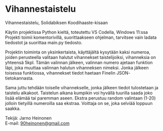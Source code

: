 # Vihannestaistelu
Vihannestaistelu, Solidabiksen Koodihaaste-kisaan

Käytin projektissa Python kieltä, toteutettu VS Codella, Windows 11:ssa  
Projekti toimii komentorivillä, suorittaakseen ohjelman, tarvitsee vain ladata tiedostot ja suorittaa main.py tiedosto.  

Projektin toiminta on yksinkertaista, käyttäjältä kysytään kaksi numeroa, joiden perusteella valitaan halutut vihannekset taistelijoiksi, vihanneksia on yhteensä 5kpl. Tämän valinnan jälkeen, valinnan numero ajetaan funktion läpi, joka muuttaa valinnan halutun vihanneksen nimeksi. Jonka jälkeen toisessa funktiossa, vihannekset tiedot haetaan Finelin JSON- tietokannasta.  
  
Sama juttu tehdään toiselle vihannekselle, jonka jälkeen tiedot tulostetaan ja taistelu alkakoot. Taistelun aikana kumpikin voi hyvällä tuurilla saada joko lisää elämää tai paremman aseen. Ekstra perustuu random valintaan (1-20) jolloin tietyillä numeroilla saa ekstraa. 
Voittaja on se, joka selviää loppuun saakka.
  
Tekijä:
Jarno Heinonen  
E-mail:
90heinonen@gmail.com
